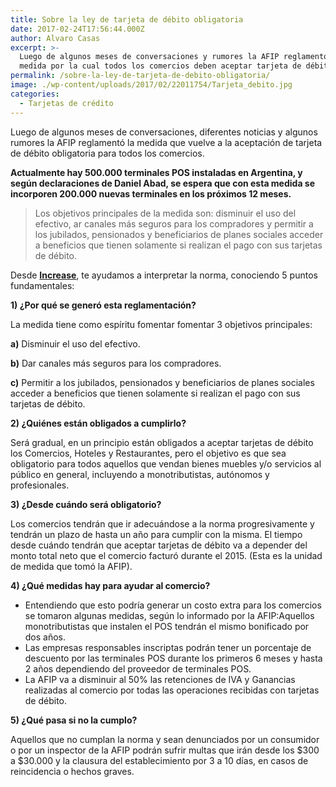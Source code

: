 ```yaml
---
title: Sobre la ley de tarjeta de débito obligatoria
date: 2017-02-24T17:56:44.000Z
author: Alvaro Casas
excerpt: >-
  Luego de algunos meses de conversaciones y rumores la AFIP reglamentó la
  medida por la cual todos los comercios deben aceptar tarjeta de débito.
permalink: /sobre-la-ley-de-tarjeta-de-debito-obligatoria/
image: ./wp-content/uploads/2017/02/22011754/Tarjeta_debito.jpg
categories:
  - Tarjetas de crédito
---
```

Luego de algunos meses de conversaciones, diferentes noticias y algunos rumores la AFIP reglamentó la medida que vuelve a la aceptación de tarjeta de débito obligatoria para todos los comercios.

**Actualmente hay 500.000 terminales POS instaladas en Argentina, y según declaraciones de Daniel Abad, se espera que con esta medida se incorporen 200.000 nuevas terminales en los próximos 12 meses.**

> Los objetivos principales de la medida son: disminuir el uso del efectivo, ar canales más seguros para los compradores y permitir a los jubilados, pensionados y beneficiarios de planes sociales acceder a beneficios que tienen solamente si realizan el pago con sus tarjetas de débito.

Desde **[Increase](http://www.increasecard.com)**, te ayudamos a interpretar la norma, conociendo 5 puntos fundamentales:

**1) ¿Por qué se generó esta reglamentación?**

La medida tiene como espíritu fomentar fomentar 3 objetivos principales:

**a)** Disminuir el uso del efectivo.

**b)** Dar canales más seguros para los compradores.

**c)** Permitir a los jubilados, pensionados y beneficiarios de planes sociales acceder a beneficios que tienen solamente si realizan el pago con sus tarjetas de débito.

**2) ¿Quiénes están obligados a cumplirlo?**

Será gradual, en un principio están obligados a aceptar tarjetas de débito los Comercios, Hoteles y Restaurantes, pero el objetivo es que sea obligatorio para todos aquellos que vendan bienes muebles y/o servicios al público en general, incluyendo a monotributistas, autónomos y profesionales.

**3) ¿Desde cuándo será obligatorio?**

Los comercios tendrán que ir adecuándose a la norma progresivamente y tendrán un plazo de hasta un año para cumplir con la misma. El tiempo desde cuándo tendrán que aceptar tarjetas de débito va a depender del monto total neto que el comercio facturó durante el 2015. (Esta es la unidad de medida que tomó la AFIP).

**4) ¿Qué medidas hay para ayudar al comercio?**

  * Entendiendo que esto podría generar un costo extra para los comercios se tomaron algunas medidas, según lo informado por la AFIP:Aquellos monotributistas que instalen el POS tendrán el mismo bonificado por dos años.
  * Las empresas responsables inscriptas podrán tener un porcentaje de descuento por las terminales POS durante los primeros 6 meses y hasta 2 años dependiendo del proveedor de terminales POS.
  * La AFIP va a disminuir al 50% las retenciones de IVA y Ganancias realizadas al comercio por todas las operaciones recibidas con tarjetas de débito.

**5) ¿Qué pasa si no la cumplo?**

Aquellos que no cumplan la norma y sean denunciados por un consumidor o por un inspector de la AFIP podrán sufrir multas que irán desde los $300 a $30.000 y la clausura del establecimiento por 3 a 10 días, en casos de reincidencia o hechos graves.
